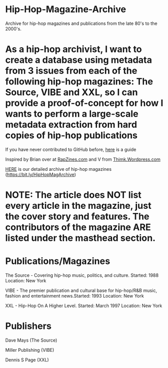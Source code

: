 # Hip-Hop-Magazine-Archive
Archive for hip-hop magazines and publications from the late 80's to the 2000's.

# As a hip-hop archivist, I want to create a database using metadata from 3 issues from each of the following hip-hop magazines: The Source, VIBE and XXL, so I can provide a proof-of-concept for how I wants to perform a large-scale metadata extraction from hard copies of hip-hop publications

If you have never contributed to GitHub before, [here](https://bits.ashleyblewer.com/blog/2014/11/04/non-technical-persons-guide-to-becoming-an-open-source-software-contributor-via-github/) is a guide 

Inspired by Brian over at [RapZines.com](rapzines.com) and V from [Thimk.Wordpress.com](https://thimk.wordpress.com)

[HERE](bit.ly/HipHopMagArchive) is our detailed archive of hip-hop magazines (https://bit.ly/HipHopMagArchive)

# NOTE: The article does NOT list every article in the magazine, just the cover story and features. The contributors of the magazine ARE listed under the masthead section.



# Publications/Magazines 

The Source - Covering hip-hop music, politics, and culture. Started: 1988 Location: New York 

VIBE  - The premier publication and cultural base for hip-hop/R&B music, fashion and entertainment news.Started: 1993 Location: New York

XXL -  Hip-Hop On A Higher Level. Started: March 1997 Location: New York

# Publishers

Dave Mays (The Source)

Miller Publishing (VIBE)

Dennis S Page (XXL) 


